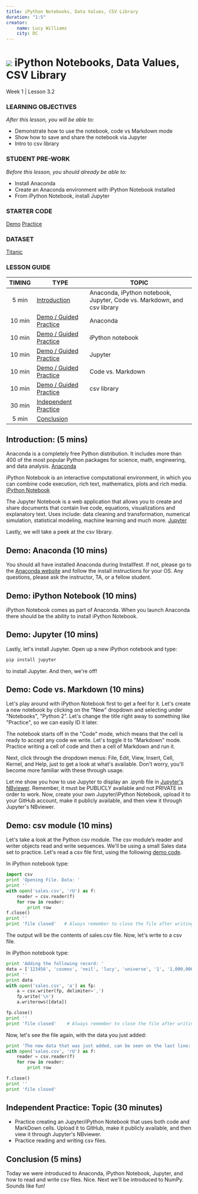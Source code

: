 ```yaml
---
title: iPython Notebooks, Data Values, CSV Library
duration: "1:5"
creator:
    name: Lucy Williams
    city: DC
---
```


# ![](https://ga-dash.s3.amazonaws.com/production/assets/logo-9f88ae6c9c3871690e33280fcf557f33.png) iPython Notebooks, Data Values, CSV Library
Week 1 | Lesson 3.2

### LEARNING OBJECTIVES
*After this lesson, you will be able to:*
- Demonstrate how to use the notebook, code vs Markdown mode
- Show how to save and share the notebook via Jupyter
- Intro to csv library

### STUDENT PRE-WORK
*Before this lesson, you should already be able to:*
- Install Anaconda
- Create an Anaconda environment with iPython Notebook installed
- From iPython Notebook, install Jupyter

### STARTER CODE
[Demo](./code/w1-3.2-demo.ipynb)
[Practice](./code/w1-3.2-jupyter-practice.ipynb)

### DATASET
[Titanic](./assets/datasets/titanic.csv)

### LESSON GUIDE
| TIMING  | TYPE  | TOPIC  |
|:-:|---|---|
| 5 min  | [Introduction](#introduction)   |  Anaconda, iPython notebook, Jupyter, Code vs. Markdown, and csv library |
| 10 min  | [Demo / Guided Practice ](#demo)  | Anaconda  |
| 10 min  | [Demo / Guided Practice ](#demo)  | iPython notebook  |
| 10 min  | [Demo / Guided Practice ](#demo)  | Jupyter  |
| 10 min  | [Demo / Guided Practice ](#demo)  | Code vs. Markdown  |
| 10 min  | [Demo / Guided Practice ](#demo)  | csv library  |
| 30 min  | [Independent Practice](#ind-practice)  |  |
| 5 min  | [Conclusion](#conclusion)  |   |



<a name="Anaconda, iPython notebook, Code vs. Markdown, and csv library"></a>
## Introduction: (5 mins)

Anaconda is a completely free Python distribution. It includes more than 400
of the most popular Python packages for science, math, engineering, and data analysis.
[Anaconda](https://www.continuum.io/downloads)

iPython Notebook is an interactive computational environment, in which you
can combine code execution, rich text, mathematics, plots and rich media.
[iPython Notebook](http://ipython.org/notebook.html)

The Jupyter Notebook is a web application that allows you to create and share
documents that contain live code, equations, visualizations and explanatory text.
Uses include: data cleaning and transformation, numerical simulation,
statistical modeling, machine learning and much more.
[Jupyter](http://jupyter.org/)

Lastly, we will take a peek at the csv library.


<a name="Anaconda"></a>
## Demo: Anaconda (10 mins)

You should all have installed Anaconda during Installfest. If not, please go to the
[Anaconda website](https://www.continuum.io/downloads) and follow the install
instructions for your OS. Any questions, please ask the instructor, TA, or a
fellow student.

<a name="iPython Notebook"></a>
## Demo: iPython Notebook (10 mins)

iPython Notebook comes as part of Anaconda. When you launch Anaconda there should
be the ability to install iPython Notebook.


<a name="Jupyter"></a>
## Demo: Jupyter (10 mins)

Lastly, let's install Jupyter. Open up a new iPython notebook and type:

```bash
pip install jupyter
```

to install Jupyter. And then, we're off!


<a name="Code vs. Markdown"></a>
## Demo: Code vs. Markdown (10 mins)

Let's play around with iPython Notebook first to get a feel for it. Let's create a new notebook by clicking on the "New" dropdown and selecting under "Notebooks", "Python 2". Let's change the title right away to
something like "Practice", so we can easily ID it later.

The notebook starts off in the "Code" mode, which means that the cell is ready to accept
any code we write. Let's toggle it to "Markdown" mode. Practice writing a cell of code and
then a cell of Markdown and run it.

Next, click through the dropdown menus: File, Edit, View, Insert, Cell, Kernel, and Help,
just to get a look at what's available. Don't worry, you'll become more familiar with
these through usage.

Let me show you how to use Jupyter to display an .ipynb file in
[Jupyter's NBviewer](https://nbviewer.jupyter.org/). Remember, it must be PUBLICLY
available and not PRIVATE in order to work. Now, create your own Jupyter/iPython Notebook,
upload it to your GitHub account, make it publicly available, and then view it through
Jupyter's NBviewer.

<a name="csv module"></a>
## Demo: csv module (10 mins)

Let's take a look at the Python csv module. The csv module’s reader and
writer objects read and write sequences. We'll be using a small Sales data set
to practice. Let's read a csv file first, using the following [demo code](./code/w1-3.2-demo.ipynb).

In iPython notebook type:

```python
import csv
print 'Opening File. Data: '
print ''
with open('sales.csv', 'rU') as f:
    reader = csv.reader(f)
    for row in reader:
        print row
f.close()
print ''
print 'file closed'   # Always remember to close the file after writing to it!
```

The output will be the contents of sales.csv file. Now, let's write to a csv file.

In iPython notebook type:

```python
print 'Adding the following record: '
data = ['123456', 'cosmos', 'neil', 'lucy', 'universe', '1', '1,000,000', 'presented']
print ''
print data
with open('sales.csv', 'a') as fp:
    a = csv.writer(fp, delimiter=',')
    fp.write('\n')
    a.writerows([data])

fp.close()
print ''
print 'file closed'    # Always remember to close the file after writing to it!
```

Now, let's see the file again, with the data you just added:

```python
print 'The new data that was just added, can be seen on the last line: '
with open('sales.csv', 'rU') as f:
    reader = csv.reader(f)
    for row in reader:
        print row

f.close()
print ''
print 'file closed'
```


<a name="ind-practice"></a>
## Independent Practice: Topic (30 minutes)
- Practice creating an Jupyter/iPython Notebook that uses both code and MarkDown cells.
Upload it to GitHub, make it publicly available, and then view it through Jupyter's NBviewer.
- Practice reading and writing csv files.


<a name="conclusion"></a>
## Conclusion (5 mins)
Today we were introduced to Anaconda, iPython Notebook, Jupyter, and how to read and write csv files.
Nice. Next we'll be introduced to NumPy. Sounds like fun!

